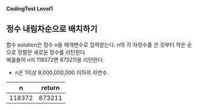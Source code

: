**CodingTest Level1**

## 정수 내림차순으로 배치하기

함수 solution은 정수 n을 매개변수로 입력받는다. n의 각 자릿수를 큰 것부터 작은 순으로 정렬한 새로운 정수를 리턴한다.<br>
예를들어 n이 118372면 873211을 리턴한다.

- n은 1이상 8,000,000,000 이하의 자연수.

|n|return|
|--|--|
|118372|873211|
